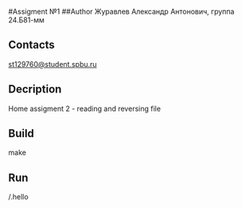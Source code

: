 #Assigment №1
##Author
Журавлев Александр Антонович, группа 24.Б81-мм
## Contacts
st129760@student.spbu.ru
## Decription
Home assigment 2 - reading and reversing file

## Build
make

## Run
/.hello


